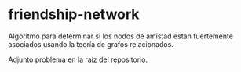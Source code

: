 # friendship-network
Algoritmo para determinar si los nodos de amistad estan fuertemente asociados usando la teoría de grafos relacionados.


Adjunto problema en la raíz del repositorio.